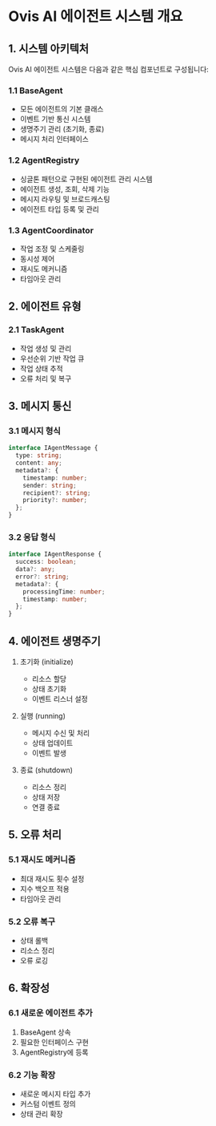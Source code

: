 # Ovis AI 에이전트 시스템 개요

## 1. 시스템 아키텍처

Ovis AI 에이전트 시스템은 다음과 같은 핵심 컴포넌트로 구성됩니다:

### 1.1 BaseAgent
- 모든 에이전트의 기본 클래스
- 이벤트 기반 통신 시스템
- 생명주기 관리 (초기화, 종료)
- 메시지 처리 인터페이스

### 1.2 AgentRegistry
- 싱글톤 패턴으로 구현된 에이전트 관리 시스템
- 에이전트 생성, 조회, 삭제 기능
- 메시지 라우팅 및 브로드캐스팅
- 에이전트 타입 등록 및 관리

### 1.3 AgentCoordinator
- 작업 조정 및 스케줄링
- 동시성 제어
- 재시도 메커니즘
- 타임아웃 관리

## 2. 에이전트 유형

### 2.1 TaskAgent
- 작업 생성 및 관리
- 우선순위 기반 작업 큐
- 작업 상태 추적
- 오류 처리 및 복구

## 3. 메시지 통신

### 3.1 메시지 형식
```typescript
interface IAgentMessage {
  type: string;
  content: any;
  metadata?: {
    timestamp: number;
    sender: string;
    recipient?: string;
    priority?: number;
  };
}
```

### 3.2 응답 형식
```typescript
interface IAgentResponse {
  success: boolean;
  data?: any;
  error?: string;
  metadata?: {
    processingTime: number;
    timestamp: number;
  };
}
```

## 4. 에이전트 생명주기

1. 초기화 (initialize)
   - 리소스 할당
   - 상태 초기화
   - 이벤트 리스너 설정

2. 실행 (running)
   - 메시지 수신 및 처리
   - 상태 업데이트
   - 이벤트 발생

3. 종료 (shutdown)
   - 리소스 정리
   - 상태 저장
   - 연결 종료

## 5. 오류 처리

### 5.1 재시도 메커니즘
- 최대 재시도 횟수 설정
- 지수 백오프 적용
- 타임아웃 관리

### 5.2 오류 복구
- 상태 롤백
- 리소스 정리
- 오류 로깅

## 6. 확장성

### 6.1 새로운 에이전트 추가
1. BaseAgent 상속
2. 필요한 인터페이스 구현
3. AgentRegistry에 등록

### 6.2 기능 확장
- 새로운 메시지 타입 추가
- 커스텀 이벤트 정의
- 상태 관리 확장 
